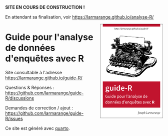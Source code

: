 **SITE EN COURS DE CONSTRUCTION !**

En attendant sa finalisation, voir <https://larmarange.github.io/analyse-R/>

<img src="ressources/cover.png" width="200" style="float:right;" />

# Guide pour l'analyse de données d'enquêtes avec R

Site consultable à l'adresse <https://larmarange.github.io/guide-R/>

Questions & Réponses : <https://github.com/larmarange/guide-R/discussions>

Demandes de correction / ajout : <https://github.com/larmarange/guide-R/issues>

Ce site est généré avec [quarto](https://quarto.org/).
